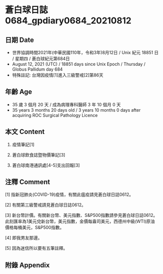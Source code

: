 [_metadata_:encoding]: - "utf-8"
[_metadata_:language]: - "zh-Hant-TW"
[_metadata_:fileformat]: - "markdown"
[_metadata_:MIME_type]: - "text/plain"
[_metadata_:markdown_version]: - "commonmark version 0.29"
[_metadata_:markdown_spec]: - "https://spec.commonmark.org/0.29/"

# 蒼白球日誌0684_gpdiary0684_20210812 #

## 日期 Date ##

* 世界協調時間2021年(中華民國110年，令和3年)8月12日 / Unix 紀元 18851 日 / 星期四 / 蒼白球紀元第684日
* August 12, 2021 (UTC) / 18851 days since Unix Epoch / Thursday / Globus Pallidum day 684
* 特殊註記: 台灣因疫情[1]進入三級警戒[2]第86天

## 年齡 Age ##

* 35 歲 3 個月 20 天 / 成為病理專科醫師 3 年 10 個月 0 天
* 35 years 3 months 20 days old / 3 years 10 months 0 days after acquiring ROC Surgical Pathology Licence

## 本文 Content ##

1. 疫情筆記[1]

    
2. 蒼白球飲食誌暨物價筆記[3]

    
3. 蒼白球南港通訊處[4-5]支出回報[3]

    

## 注釋 Comment ##

[1] 指新冠肺炎(COVID-19)疫情，有關此瘟疫請見蒼白球日誌0612。


[2] 有關第三級警戒請見蒼白球日誌0612。


[3] 新台幣計價。有關新台幣、美元指數、S&P500指數請參見蒼白球日誌0612。此刻匯率為1美元兌新台幣，美元指數，金價每盎司美元，西德州中級(WTI)原油價格每桶美元，S&P500指數。


[4] 即我男友那邊。


[5] 因為迷信所以要有五筆註釋。



## 附錄 Appendix ##

